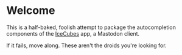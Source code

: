 #  Welcome

This is a half-baked, foolish attempt to package the autocompletion components of the [IceCubes](https://github.com/Dimillian/IceCubesApp) app, a Mastodon client.

If it fails, move along. These aren't the droids you're looking for.
